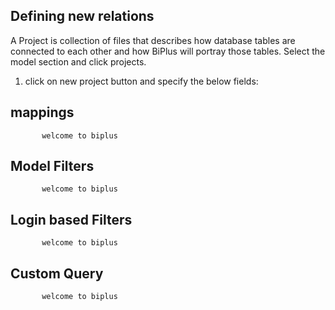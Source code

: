## Defining new relations
A Project is collection of files that describes how database tables are connected to each other and how BiPlus will portray those tables.
   Select the model section and click projects.
   
1. click on new project button and specify the below fields:
## mappings

           welcome to biplus

## Model Filters

           welcome to biplus

## Login based Filters

           welcome to biplus

## Custom Query
    
           welcome to biplus
<!--stackedit_data:
eyJoaXN0b3J5IjpbNTYxNjYyMDY5XX0=
-->